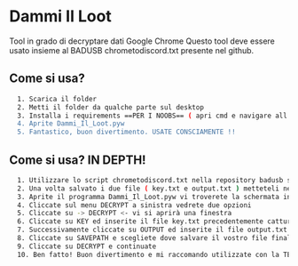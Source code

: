 
# Dammi Il Loot
Tool in grado di decryptare dati Google Chrome
Questo tool deve essere usato insieme al BADUSB chrometodiscord.txt presente nel github.



## Come si usa?

```bash
  1. Scarica il folder
  2. Metti il folder da qualche parte sul desktop
  3. Installa i requirements ==PER I NOOBS== ( apri cmd e navigare all'interno del folder con cd, poi fate pip install -r requirements.txt)
  4. Aprite Dammi_Il_Loot.pyw
  5. Fantastico, buon divertimento. USATE CONSCIAMENTE !!
```

## Come si usa? IN DEPTH!

```bash
  1. Utilizzare lo script chrometodiscord.txt nella repository badusb sul computer vittima
  2. Una volta salvato i due file ( key.txt e output.txt ) metteteli nella cartella \Loot dove si trova il programma
  3. Aprite il programma Dammi_Il_Loot.pyw vi troverete la schermata iniziale con qualche messaggio, decidete cosa fare. Se volete decryptare continuate a leggere
  4. Cliccate sul menu DECRYPT a sinistra vedrete due opzioni
  5. Cliccate su -> DECRYPT <- vi si aprirà una finestra
  6. Cliccate su KEY ed inserite il file key.txt precedentemente catturato dal webhook
  7. Successivamente cliccate su OUTPUT ed inserite il file output.txt precedentemente catturato dal webhook, premete su START
  8. Cliccate su SAVEPATH e scegliete dove salvare il vostro file finale, per velocizzare ho messo gia un folder DecryptedFiles potete usare quello
  9. Cliccate su DECRYPT e continuate
  10. Ben fatto! Buon divertimento e mi raccomando utilizzate con la TESTA ! ! !
```
  






